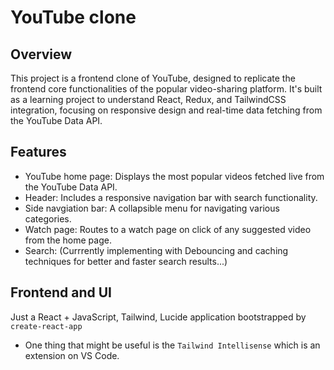 # YouTube clone

## Overview
This project is a frontend clone of YouTube, designed to replicate the frontend core functionalities of the popular video-sharing platform. It's built as a learning project to understand React, Redux, and TailwindCSS integration, focusing on responsive design and real-time data fetching from the YouTube Data API.

## Features
- YouTube home page: Displays the most popular videos fetched live from the YouTube Data API.
- Header: Includes a responsive navigation bar with search functionality.
- Side navgiation bar: A collapsible menu for navigating various categories.
- Watch page: Routes to a watch page on click of any suggested video from the home page.
- Search: (Currrently implementing with Debouncing and caching techniques for better and faster search results...)

## Frontend and UI
Just a React + JavaScript, Tailwind, Lucide application bootstrapped by `create-react-app`
 - One thing that might be useful is the `Tailwind Intellisense` which is an extension on VS Code.

